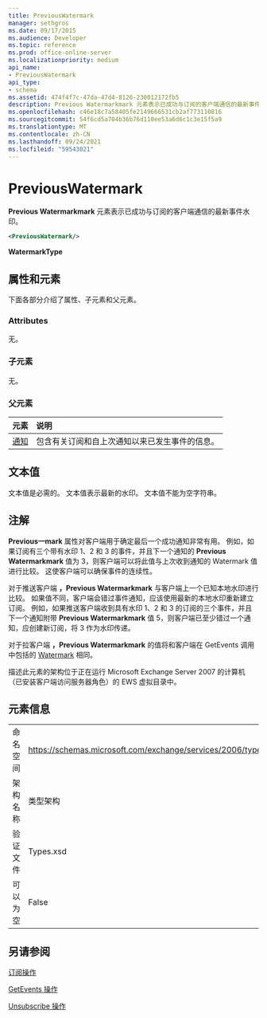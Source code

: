 ```yaml
---
title: PreviousWatermark
manager: sethgros
ms.date: 09/17/2015
ms.audience: Developer
ms.topic: reference
ms.prod: office-online-server
ms.localizationpriority: medium
api_name:
- PreviousWatermark
api_type:
- schema
ms.assetid: 474f4f7c-47da-47d4-8126-230012172fb5
description: Previous Watermarkmark 元素表示已成功与订阅的客户端通信的最新事件水印。
ms.openlocfilehash: c46e18c7a58405fe2149666531cb2af773110816
ms.sourcegitcommit: 54f6cd5a704b36b76d110ee53a6d6c1c3e15f5a9
ms.translationtype: MT
ms.contentlocale: zh-CN
ms.lasthandoff: 09/24/2021
ms.locfileid: "59543021"
---
```

# <a name="previouswatermark"></a>PreviousWatermark

**Previous Watermarkmark** 元素表示已成功与订阅的客户端通信的最新事件水印。 
  
```xml
<PreviousWatermark/>
```

 **WatermarkType**
## <a name="attributes-and-elements"></a>属性和元素

下面各部分介绍了属性、子元素和父元素。
  
### <a name="attributes"></a>Attributes

无。
  
### <a name="child-elements"></a>子元素

无。
  
### <a name="parent-elements"></a>父元素

|**元素**|**说明**|
|:-----|:-----|
|[通知](notification-ex15websvcsotherref.md) <br/> |包含有关订阅和自上次通知以来已发生事件的信息。  <br/> |
   
## <a name="text-value"></a>文本值

文本值是必需的。 文本值表示最新的水印。 文本值不能为空字符串。
  
## <a name="remarks"></a>注解

**Previous一mark** 属性对客户端用于确定最后一个成功通知非常有用。 例如，如果订阅有三个带有水印 1、2 和 3 的事件，并且下一个通知的 **Previous Watermarkmark** 值为 3，则客户端可以将此值与上次收到通知的 Watermark 值进行比较。 这使客户端可以确保事件的连续性。 
  
对于推送客户端 **，Previous Watermarkmark** 与客户端上一个已知本地水印进行比较。 如果值不同，客户端会错过事件通知，应该使用最新的本地水印重新建立订阅。 例如，如果推送客户端收到具有水印 1、2 和 3 的订阅的三个事件，并且下一个通知附带 **Previous Watermarkmark** 值 5，则客户端已至少错过一个通知，应创建新订阅，将 3 作为水印传递。 
  
对于拉客户端 **，Previous Watermarkmark** 的值将和客户端在 GetEvents 调用中包括的 [Watermark](watermark.md) 相同。 
  
描述此元素的架构位于正在运行 Microsoft Exchange Server 2007 的计算机（已安装客户端访问服务器角色）的 EWS 虚拟目录中。
  
## <a name="element-information"></a>元素信息

|||
|:-----|:-----|
|命名空间  <br/> |https://schemas.microsoft.com/exchange/services/2006/types  <br/> |
|架构名称  <br/> |类型架构  <br/> |
|验证文件  <br/> |Types.xsd  <br/> |
|可以为空  <br/> |False  <br/> |
   
## <a name="see-also"></a>另请参阅



[订阅操作](subscribe-operation.md)
  
[GetEvents 操作](getevents-operation.md)
  
[Unsubscribe 操作](unsubscribe-operation.md)

